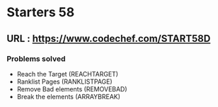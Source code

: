 # Starters 58
## URL : https://www.codechef.com/START58D
### Problems solved
* Reach the Target (REACHTARGET)
* Ranklist Pages (RANKLISTPAGE)
* Remove Bad elements (REMOVEBAD)
* Break the elements (ARRAYBREAK)